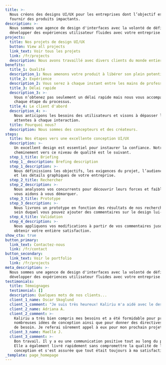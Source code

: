 ```yaml
---
title: >-
  Nous créons des designs UI/UX pour les entreprises dont l’objectif est de
  fournir des produits impactants.
description: >-
  Nous sommes une agence de design d'interfaces avec la volonté de définir et
  développer des expériences utilisateur fluides avec votre entreprise.
projects:
  title: Nos projets de design UI/UX
  button: View all projects
  link_text: Voir tous les projets
  link: /fr/projects
  description: Nous avons travaillé avec divers clients du monde entier.
benefits:
  title_1: Qualité
  description_1: Nous amenons votre produit à libérer son plein potentiel.
  title_2: Expérience
  description_2: Vous serez à chaque instant entre les mains de professionnels.
  title_3: Délai rapide
  description_3: >-
    Vous n’obtenez pas seulement un délai rapide mais nous vous accompagnons à
    chaque étape du processus.
  title_4: Le client d'abord
  description_4: >-
    Nous anticipons les besoins des utilisateurs et visons à dépasser leurs
    attentes à chaque interaction.
  title: Pourquoi nous?
  description: Nous sommes des concepteurs et des créateurs.
steps:
  title: Nos étapes vers une excellente conception UI/UX
  description: >-
    Un excellent design est essentiel pour instaurer la confiance. Notre
    cheminement vers ce niveau de qualité est le suivant.
  step_1_title: Briefing
  step_1__description: Brefing description
  step_1_description: >-
    Nous définissions les objectifs, les exigences du projet, l’audience cible
    et les détails graphiques de votre entreprise.
  step_2_title: Rechercher
  step_2_description: >-
    Nous analysons vos concurrents pour découvrir leurs forces et faiblesses et
    vous aidons à vous démarquer.
  step_3_title: Prototype
  step_3_description: >-
    Nous livrons un prototype en fonction des résultats de nos recherches au
    sein duquel vous pouvez ajouter des commentaires sur le design lui-même.
  step_4_title: Validation
  step_4_description: >-
    Nous appliquons vos modifications à partir de vos commentaires jusqu'à
    obtenir votre entière satisfaction.
show_cta: true
button_primary:
  link_text: Contactez-nous
  link: /fr/contact
button_secondary:
  link_text: Voir le portfolio
  link: /fr/projects
meta_description: >-
  Nous sommes une agence de design d'interfaces avec la volonté de définir et
  développer des expériences utilisateur fluides avec votre entreprise.
testimonials:
  title: Témoignages
  testimonial: []
  description: Quelques mots de nos clients...
  client_1_name: Oscar Skoglund
  client_1_comment: "Je suis très heureux! Kaliriu m'a aidé avec le design de mon site web et un nouveau logotype. C'était professionnel et facile à travailler avec eux. Je retravaillerai avec eux certainement. 5 étoiles! \U0001F44D"
  client_2_name: Adriana A.
  client_2_comment: >-
    Kaliriu a très bien compris mes besoins et a été formidable pour proposer de
    nombreuses idées de conception ainsi que pour donner des directives en cas
    de besoin. Je referai sûrement appel à eux pour mon prochain projet.
  client_3_name: Maelle J.
  client_3_comment: >-
    Bon travail. Il y a eu une communication positive tout au long du projet.
    Elle a également livré rapidement sans compromettre la qualité de la
    conception et s'est assurée que tout était toujours à ma satisfaction.
_template: page_homepage
---
```


